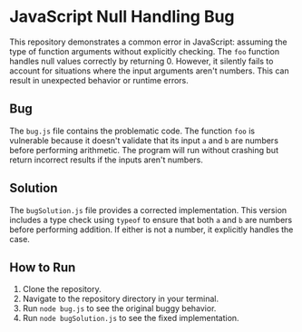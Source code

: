 # JavaScript Null Handling Bug

This repository demonstrates a common error in JavaScript:  assuming the type of function arguments without explicitly checking.  The `foo` function handles null values correctly by returning 0. However, it silently fails to account for situations where the input arguments aren't numbers. This can result in unexpected behavior or runtime errors.

## Bug

The `bug.js` file contains the problematic code.  The function `foo` is vulnerable because it doesn't validate that its input `a` and `b` are numbers before performing arithmetic.  The program will run without crashing but return incorrect results if the inputs aren't numbers.

## Solution

The `bugSolution.js` file provides a corrected implementation.  This version includes a type check using `typeof` to ensure that both `a` and `b` are numbers before performing addition. If either is not a number, it explicitly handles the case.

## How to Run

1. Clone the repository.
2. Navigate to the repository directory in your terminal.
3. Run `node bug.js` to see the original buggy behavior.
4. Run `node bugSolution.js` to see the fixed implementation.